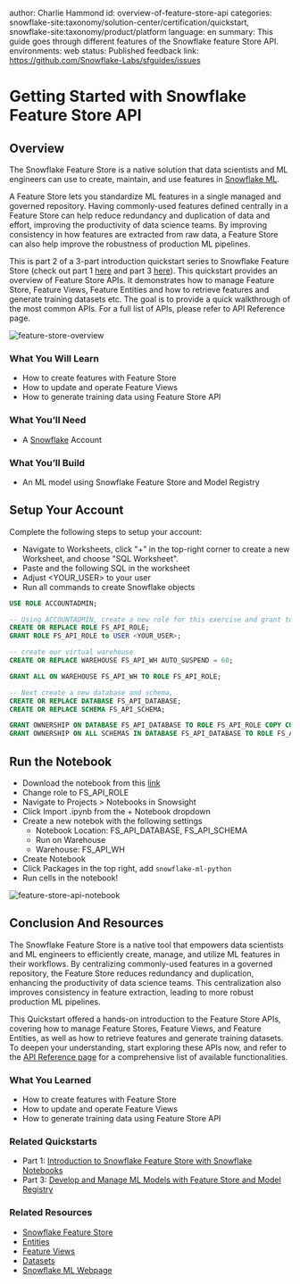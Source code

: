author: Charlie Hammond
id: overview-of-feature-store-api
categories: snowflake-site:taxonomy/solution-center/certification/quickstart, snowflake-site:taxonomy/product/platform
language: en
summary: This guide goes through different features of the Snowflake feature Store API.
environments: web
status: Published 
feedback link: https://github.com/Snowflake-Labs/sfguides/issues

# Getting Started with Snowflake Feature Store API
<!-- ------------------------ -->
## Overview 

The Snowflake Feature Store is a native solution that data scientists and ML engineers can use to create, maintain, and use features in [Snowflake ML](https://www.snowflake.com/en/data-cloud/snowflake-ml/).

A Feature Store lets you standardize ML features in a single managed and governed repository. Having commonly-used features defined centrally in a Feature Store can help reduce redundancy and duplication of data and effort, improving the productivity of data science teams. By improving consistency in how features are extracted from raw data, a Feature Store can also help improve the robustness of production ML pipelines.

This is part 2 of a 3-part introduction quickstart series to Snowflake Feature Store (check out part 1 [here](https://quickstarts.snowflake.com/guide/intro-to-feature-store/index.html#0) and part 3 [here](https://quickstarts.snowflake.com/guide/develop-and-manage-ml-models-with-feature-store-and-model-registry/index.html?index=..%2F..index#0)). This quickstart provides an overview of Feature Store APIs. It demonstrates how to manage Feature Store, Feature Views, Feature Entities and how to retrieve features and generate training datasets etc. The goal is to provide a quick walkthrough of the most common APIs. For a full list of APIs, please refer to API Reference page.

![feature-store-overview](assets/snowflake-feature-store.png)

### What You Will Learn 
- How to create features with Feature Store
- How to update and operate Feature Views
- How to generate training data using Feature Store API

### What You’ll Need 
- A [Snowflake](https://app.snowflake.com/) Account

### What You’ll Build 
- An ML model using Snowflake Feature Store and Model Registry

<!-- ------------------------ -->
## Setup Your Account

Complete the following steps to setup your account:
- Navigate to Worksheets, click "+" in the top-right corner to create a new Worksheet, and choose "SQL Worksheet".
- Paste and the following SQL in the worksheet 
- Adjust <YOUR_USER> to your user
- Run all commands to create Snowflake objects

```sql
USE ROLE ACCOUNTADMIN;

-- Using ACCOUNTADMIN, create a new role for this exercise and grant to applicable users
CREATE OR REPLACE ROLE FS_API_ROLE;
GRANT ROLE FS_API_ROLE to USER <YOUR_USER>;

-- create our virtual warehouse
CREATE OR REPLACE WAREHOUSE FS_API_WH AUTO_SUSPEND = 60;

GRANT ALL ON WAREHOUSE FS_API_WH TO ROLE FS_API_ROLE;

-- Next create a new database and schema,
CREATE OR REPLACE DATABASE FS_API_DATABASE;
CREATE OR REPLACE SCHEMA FS_API_SCHEMA;

GRANT OWNERSHIP ON DATABASE FS_API_DATABASE TO ROLE FS_API_ROLE COPY CURRENT GRANTS;
GRANT OWNERSHIP ON ALL SCHEMAS IN DATABASE FS_API_DATABASE TO ROLE FS_API_ROLE COPY CURRENT GRANTS;
```

<!-- ------------------------ -->
## Run the Notebook

- Download the notebook from this [link](https://github.com/Snowflake-Labs/sfguide-overview-of-feature-store-api/blob/main/notebooks/0_start_here.ipynb)
- Change role to FS_API_ROLE
- Navigate to Projects > Notebooks in Snowsight
- Click Import .ipynb from the + Notebook dropdown
- Create a new notebok with the following settings
  - Notebook Location: FS_API_DATABASE, FS_API_SCHEMA
  - Run on Warehouse
  - Warehouse: FS_API_WH
- Create Notebook
- Click Packages in the top right, add `snowflake-ml-python`
- Run cells in the notebook!

![feature-store-api-notebook](assets/feature-store-api-notebook.png)

<!-- ------------------------ -->
## Conclusion And Resources

The Snowflake Feature Store is a native tool that empowers data scientists and ML engineers to efficiently create, manage, and utilize ML features in their workflows. By centralizing commonly-used features in a governed repository, the Feature Store reduces redundancy and duplication, enhancing the productivity of data science teams. This centralization also improves consistency in feature extraction, leading to more robust production ML pipelines.

This Quickstart offered a hands-on introduction to the Feature Store APIs, covering how to manage Feature Stores, Feature Views, and Feature Entities, as well as how to retrieve features and generate training datasets. To deepen your understanding, start exploring these APIs now, and refer to the [API Reference page](https://docs.snowflake.com/en/developer-guide/snowpark-ml/reference/latest/feature_store) for a comprehensive list of available functionalities.

### What You Learned
- How to create features with Feature Store
- How to update and operate Feature Views
- How to generate training data using Feature Store API

### Related Quickstarts
- Part 1: [Introduction to Snowflake Feature Store with Snowflake Notebooks](https://quickstarts.snowflake.com/guide/intro-to-feature-store/index.html#0)
- Part 3: [Develop and Manage ML Models with Feature Store and Model Registry](https://quickstarts.snowflake.com/guide/develop-and-manage-ml-models-with-feature-store-and-model-registry/index.html?index=..%2F..index#0)

### Related Resources
- [Snowflake Feature Store](https://docs.snowflake.com/en/developer-guide/snowflake-ml/feature-store/overview)
- [Entities](https://docs.snowflake.com/en/developer-guide/snowflake-ml/feature-store/entities)
- [Feature Views](https://docs.snowflake.com/en/developer-guide/snowflake-ml/feature-store/feature-views)
- [Datasets](https://docs.snowflake.com/en/developer-guide/snowflake-ml/feature-store/modeling#generating-datasets-for-training)
- [Snowflake ML Webpage](https://www.snowflake.com/en/data-cloud/snowflake-ml/)
